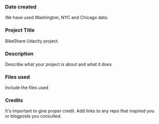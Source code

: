 ### Date created
We have used Washington, NYC and Chicago data.

### Project Title
BikeShare Udacity project.

### Description
Describe what your project is about and what it does

### Files used
Include the files used

### Credits
It's important to give proper credit. Add links to any repo that inspired you or blogposts you consulted.

